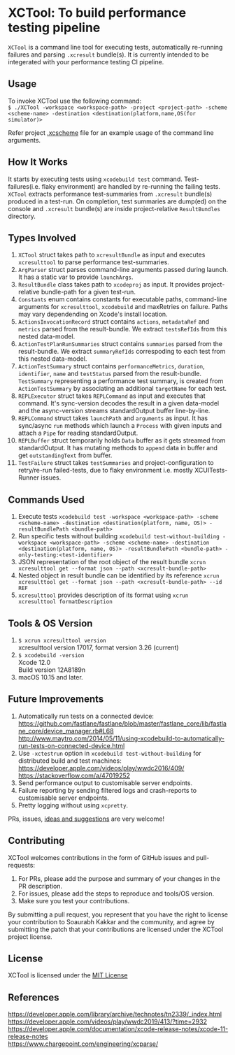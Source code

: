 XCTool: To build performance testing pipeline
======================================

```XCTool``` is a command line tool for executing tests, automatically re-running failures and parsing ```.xcresult``` bundle(s). It is currently intended to be integerated with your performance testing CI pipeline.

## Usage
To invoke XCTool use the following command:<br/>
```$ ./XCTool -workspace <workspace-path> -project <project-path> -scheme <scheme-name> -destination <destination(platform,name,OS(for simulator)>```

Refer project [.xcscheme](XCTool.xcodeproj/xcshareddata/xcschemes/XCTool.xcscheme#L53-L86) file for an example usage of the command line arguments.

##  How It Works
It starts by executing tests using ```xcodebuild test``` command. Test-failures(i.e. flaky environment) are handled by re-running the failing tests. ```XCTool``` extracts performance test-summaries from ```.xcresult``` bundle(s) produced in a test-run. On completion, test summaries are dump(ed) on the console and ```.xcresult``` bundle(s) are inside project-relative ```ResultBundles``` directory.

## Types Involved
1.  ```XCTool``` struct takes path to ```xcresultBundle``` as input and executes ```xcresulttool``` to parse performance test-summaries.
2.  ```ArgParser``` struct parses command-line arguments passed during launch. It has a static var to provide ```launchArgs```.
3.  ```ResultBundle``` class takes path to ```xcodeproj``` as input. It provides project-relative bundle-path for a given test-run.
4.  ```Constants``` enum contains constants for executable paths, command-line arguments for ```xcresulttool```, ```xcodebuild``` and maxRetries on failure. Paths may vary dependending on Xcode's install location.
5.  ```ActionsInvocationRecord``` struct contains ```actions```, ```metadataRef``` and ```metrics``` parsed from the result-bundle. We extract ```testsRefIds``` from this nested data-model.
6.  ```ActionTestPlanRunSummaries``` struct contains ```summaries``` parsed from the result-bundle. We extract ```summaryRefIds``` correspoding to each test from this nested data-model.
7.  ```ActionTestSummary``` struct contains ```performanceMetrics```, ```duration```, ```identifier```, ```name``` and ```testStatus``` parsed from the result-bundle. ```TestSummary``` representing a performance test summary, is created from ```ActionTestSummary``` by associating an additional ```targetName``` for each test.
8.  ```REPLExecutor``` struct takes ```REPLCommand``` as input and executes that command. It's sync-version decodes the result in a given data-model and the async-version streams standardOutput buffer line-by-line.
9.  ```REPLCommand``` struct takes ```launchPath``` and ```arguments``` as input. It has sync/async ```run``` methods which launch a ```Process``` with given inputs and attach a ```Pipe``` for reading standardOutput.
10.   ```REPLBuffer``` struct temporarily holds  ```Data``` buffer as it gets streamed from standardOutput. It has mutating methods to ```append``` data in buffer and get ```outstandingText``` from buffer.
11.  ```TestFailure``` struct takes ```testSummaries``` and project-configuration to retry/re-run failed-tests, due to flaky environment i.e. mostly XCUITests-Runner issues.

## Commands Used
1. Execute tests ```xcodebuild test -workspace <workspace-path> -scheme <scheme-name> -destination <destination(platform, name, OS)> -resultBundlePath <bundle-path>```
2. Run specific tests without building ```xcodebuild test-without-building -workspace <workspace-path> -scheme <scheme-name> -destination <destination(platform, name, OS)> -resultBundlePath <bundle-path> -only-testing:<test-identifier>```
3. JSON representation of the root object of the result bundle ```xcrun xcresulttool get --format json --path <xcresult-bundle-path>```
4. Nested object in result bundle can be identified by its reference ```xcrun xcresulttool get --format json --path <xcresult-bundle-path> --id REF```
5. ```xcresulttool``` provides description of its format using ```xcrun xcresulttool formatDescription```

## Tools & OS Version
1.  ```$ xcrun xcresulttool version``` <br/>
xcresulttool version 17017, format version 3.26 (current)
2.  ```$ xcodebuild -version``` <br/>
Xcode 12.0<br/>
Build version 12A8189n
3.  macOS 10.15 and later.

## Future Improvements
1.  Automatically run tests on a connected device:<br/>
       https://github.com/fastlane/fastlane/blob/master/fastlane_core/lib/fastlane_core/device_manager.rb#L68<br/>
       http://www.maytro.com/2014/05/11/using-xcodebuild-to-automatically-run-tests-on-connected-device.html<br/>
2.  Use ```-xctestrun``` option in ```xcodebuild test-without-building``` for distributed build and test machines:<br/>
       https://developer.apple.com/videos/play/wwdc2016/409/<br/>
       https://stackoverflow.com/a/47019252<br/>
3.  Send performance output to customisable server endpoints.<br/>
4.  Failure reporting by sending filtered logs and crash-reports to customisable server endpoints.<br/>
5.  Pretty logging without using ```xcpretty```.<br/>

PRs, issues, [ideas and suggestions](https://twitter.com/soaurabh) are very welcome!

## Contributing
XCTool welcomes contributions in the form of GitHub issues and pull-requests: <br/>
1.  For PRs, please add the purpose and summary of your changes in the PR description.<br/>
2.  For issues, please add the steps to reproduce and tools/OS version.<br/>
3.  Make sure you test your contributions.<br/>

By submitting a pull request, you represent that you have the right to license your contribution to Soaurabh Kakkar and the community, and agree by submitting the patch that your contributions are licensed under the XCTool project license.

## License
XCTool is licensed under the [MIT License](LICENSE.md)

## References
https://developer.apple.com/library/archive/technotes/tn2339/_index.html<br/>
https://developer.apple.com/videos/play/wwdc2019/413/?time=2932<br/>
https://developer.apple.com/documentation/xcode-release-notes/xcode-11-release-notes<br/>
https://www.chargepoint.com/engineering/xcparse/
